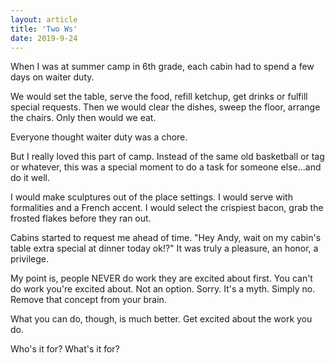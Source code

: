 ```yaml
---
layout: article
title: 'Two Ws'
date: 2019-9-24
---
```


When I was at summer camp in 6th grade, each cabin had to spend a few days on waiter duty.

We would set the table, serve the food, refill ketchup, get drinks or fulfill special requests. Then we would clear the dishes, sweep the floor, arrange the chairs. Only then would we eat.

Everyone thought waiter duty was a chore.

But I really loved this part of camp. Instead of the same old basketball or tag or whatever, this was a special moment to do a task for someone else...and do it well.

I would make sculptures out of the place settings. I would serve with formalities and a French accent. I would select the crispiest bacon, grab the frosted flakes before they ran out.

Cabins started to request me ahead of time. "Hey Andy, wait on my cabin's table extra special at dinner today ok!?" It was truly a pleasure, an honor, a privilege.

My point is, people NEVER do work they are excited about first. You can't do work you're excited about. Not an option. Sorry. It's a myth. Simply no. Remove that concept from your brain.

What you can do, though, is much better. Get excited about the work you do.

Who's it for? What's it for?
